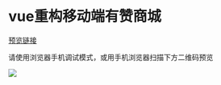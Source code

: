 # vue重构移动端有赞商城

[预览链接](https://f0rl.github.io/vue-youzan/dist/index.html)

请使用浏览器手机调试模式，或用手机浏览器扫描下方二维码预览

![](https://ws1.sinaimg.cn/large/90864b23gy1g0m9yyl9p1j2074074746.jpg)
